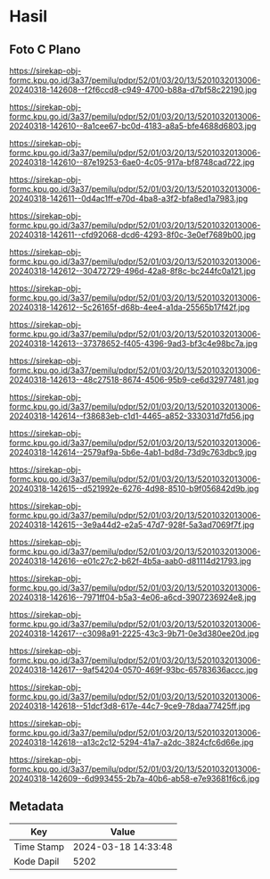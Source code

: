 # Hasil

## Foto C Plano

https://sirekap-obj-formc.kpu.go.id/3a37/pemilu/pdpr/52/01/03/20/13/5201032013006-20240318-142608--f2f6ccd8-c949-4700-b88a-d7bf58c22190.jpg

https://sirekap-obj-formc.kpu.go.id/3a37/pemilu/pdpr/52/01/03/20/13/5201032013006-20240318-142610--8a1cee67-bc0d-4183-a8a5-bfe4688d6803.jpg

https://sirekap-obj-formc.kpu.go.id/3a37/pemilu/pdpr/52/01/03/20/13/5201032013006-20240318-142610--87e19253-6ae0-4c05-917a-bf8748cad722.jpg

https://sirekap-obj-formc.kpu.go.id/3a37/pemilu/pdpr/52/01/03/20/13/5201032013006-20240318-142611--0d4ac1ff-e70d-4ba8-a3f2-bfa8ed1a7983.jpg

https://sirekap-obj-formc.kpu.go.id/3a37/pemilu/pdpr/52/01/03/20/13/5201032013006-20240318-142611--cfd92068-dcd6-4293-8f0c-3e0ef7689b00.jpg

https://sirekap-obj-formc.kpu.go.id/3a37/pemilu/pdpr/52/01/03/20/13/5201032013006-20240318-142612--30472729-496d-42a8-8f8c-bc244fc0a121.jpg

https://sirekap-obj-formc.kpu.go.id/3a37/pemilu/pdpr/52/01/03/20/13/5201032013006-20240318-142612--5c26165f-d68b-4ee4-a1da-25565b17f42f.jpg

https://sirekap-obj-formc.kpu.go.id/3a37/pemilu/pdpr/52/01/03/20/13/5201032013006-20240318-142613--37378652-f405-4396-9ad3-bf3c4e98bc7a.jpg

https://sirekap-obj-formc.kpu.go.id/3a37/pemilu/pdpr/52/01/03/20/13/5201032013006-20240318-142613--48c27518-8674-4506-95b9-ce6d32977481.jpg

https://sirekap-obj-formc.kpu.go.id/3a37/pemilu/pdpr/52/01/03/20/13/5201032013006-20240318-142614--f38683eb-c1d1-4465-a852-333031d7fd56.jpg

https://sirekap-obj-formc.kpu.go.id/3a37/pemilu/pdpr/52/01/03/20/13/5201032013006-20240318-142614--2579af9a-5b6e-4ab1-bd8d-73d9c763dbc9.jpg

https://sirekap-obj-formc.kpu.go.id/3a37/pemilu/pdpr/52/01/03/20/13/5201032013006-20240318-142615--d521992e-6276-4d98-8510-b9f056842d9b.jpg

https://sirekap-obj-formc.kpu.go.id/3a37/pemilu/pdpr/52/01/03/20/13/5201032013006-20240318-142615--3e9a44d2-e2a5-47d7-928f-5a3ad7069f7f.jpg

https://sirekap-obj-formc.kpu.go.id/3a37/pemilu/pdpr/52/01/03/20/13/5201032013006-20240318-142616--e01c27c2-b62f-4b5a-aab0-d81114d21793.jpg

https://sirekap-obj-formc.kpu.go.id/3a37/pemilu/pdpr/52/01/03/20/13/5201032013006-20240318-142616--7971ff04-b5a3-4e06-a6cd-3907236924e8.jpg

https://sirekap-obj-formc.kpu.go.id/3a37/pemilu/pdpr/52/01/03/20/13/5201032013006-20240318-142617--c3098a91-2225-43c3-9b71-0e3d380ee20d.jpg

https://sirekap-obj-formc.kpu.go.id/3a37/pemilu/pdpr/52/01/03/20/13/5201032013006-20240318-142617--9af54204-0570-469f-93bc-65783636accc.jpg

https://sirekap-obj-formc.kpu.go.id/3a37/pemilu/pdpr/52/01/03/20/13/5201032013006-20240318-142618--51dcf3d8-617e-44c7-9ce9-78daa77425ff.jpg

https://sirekap-obj-formc.kpu.go.id/3a37/pemilu/pdpr/52/01/03/20/13/5201032013006-20240318-142618--a13c2c12-5294-41a7-a2dc-3824cfc6d66e.jpg

https://sirekap-obj-formc.kpu.go.id/3a37/pemilu/pdpr/52/01/03/20/13/5201032013006-20240318-142609--6d993455-2b7a-40b6-ab58-e7e93681f6c6.jpg


## Metadata

| Key        | Value               |
| ---------- | ------------------- |
| Time Stamp | 2024-03-18 14:33:48 |
| Kode Dapil | 5202                |



